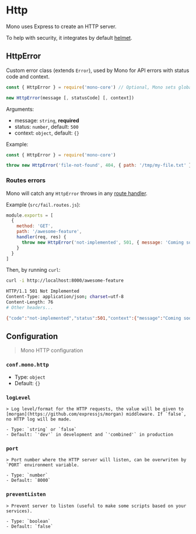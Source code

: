 # Http

Mono uses Express to create an HTTP server.

To help with security, it integrates by default [helmet](https://github.com/helmetjs/helmet).

## HttpError

Custom error class (extends `Error`), used by Mono for API errors with status code and context.

```js
const { HttpError } = require('mono-core') // Optional, Mono sets global.HttpError

new HttpError(message [, statusCode] [, context])
```

Arguments:
- message: `string`, **required**
- status: `number`, default: `500`
- context: `object`, default: `{}`

Example:

```js
const { HttpError } = require('mono-core')

throw new HttpError('file-not-found', 404, { path: '/tmp/my-file.txt' })
```

### Routes errors

Mono will catch any `HttpError` throws in any [route handler](/routes).

Example (`src/fail.routes.js`):

```js
module.exports = [
  {
    method: 'GET',
    path: '/awesome-feature',
    handler(req, res) {
      throw new HttpError('not-implemented', 501, { message: 'Coming soon!' })
    }
  }
]
```

Then, by running `curl`:

```bash
curl -i http://localhost:8000/awesome-feature

HTTP/1.1 501 Not Implemented
Content-Type: application/json; charset=utf-8
Content-Length: 76
# Other headers...

{"code":"not-implemented","status":501,"context":{"message":"Coming soon!"}}
```

## Configuration

> Mono HTTP configuration

### `conf.mono.http`

  - Type: `object`
  - Default: `{}`

  ### `logLevel`

    > Log level/format for the HTTP requests, the value will be given to [morgan](https://github.com/expressjs/morgan) middleware. If `false`, no HTTP log will be made.

    - Type: `string` or `false`
    - Default: `'dev'` in development and `'combined'` in production

  ### `port`

    > Port number where the HTTP server will listen, can be overwriten by `PORT` environment variable.

    - Type: `number`
    - Default: `8000`

  ### `preventListen`

    > Prevent server to listen (useful to make some scripts based on your services).

    - Type: `boolean`
    - Default: `false`
